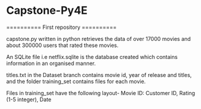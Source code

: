 # Capstone-Py4E
========== First repository ==========

capstone.py written in python retrieves the data of over 17000 movies and about 300000 users that rated these movies.

An SQLite file i.e netflix.sqlite is the database created which contains information in an organised manner.

titles.txt in the Dataset branch contains movie id, year of release and titles, and the folder training_set contains files for each movie.

Files in training_set have the following layout- 
Movie ID:
Customer ID, Rating (1-5 integer), Date
